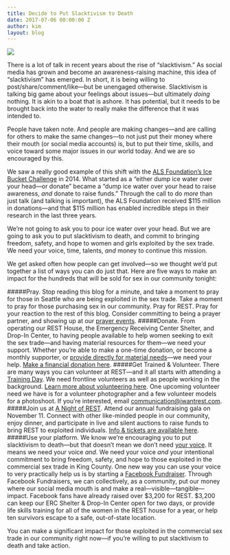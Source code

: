 ```yaml
---
title: Decide to Put Slacktivism to Death
date: 2017-07-06 00:00:00 Z
author: kim
layout: blog
---
```


![](http://iwantrest.com/uploads/Decide-to-put-slacktivism-to-death.jpg)

There is a lot of talk in recent years about the rise of “slacktivism.” As social media has grown and become an awareness-raising machine, this idea of “slacktivism” has emerged. In short, it is being willing to post/share/comment/like—but be unengaged otherwise. Slacktivism is talking big game about your feelings about issues—but ultimately <i>doing</i> nothing. It is akin to a boat that is ashore. It has potential, but it needs to be brought back into the water to really make the difference that it was intended to.

People have taken note. And people are making changes—and are calling for others to make the same changes—to not just put their money where their mouth (or social media accounts) is, but to put their time, skills, and voice toward some major issues in our world today. And we are so encouraged by this.

We saw a really good example of this shift with the [ALS Foundation’s Ice Bucket Challenge](http://www.alsa.org/fight-als/ice-bucket-challenge.html?referrer=https://www.iwantrest.com/) in 2014. What started as a “either dump ice water over your head—or donate” became a “dump ice water over your head to raise awareness, <i>and</i> donate to raise funds.” Through the call to do <i>more</i> than just talk (and talking is important), the ALS Foundation received $115 million in donations—and that $115 million has enabled incredible steps in their research in the last three years.

We’re not going to ask you to pour ice water over your head. But we are going to ask you to put slacktivism to death, and commit to bringing freedom, safety, and hope to women and girls exploited by the sex trade. We need your voice, time, talents, <i>and</i> money to continue this mission.


We get asked often how people can get involved—so we thought we’d put together a list of ways you can do just that. Here are five ways to make an impact for the hundreds that will be sold for sex in our community tonight:

#####Pray.
Stop reading this blog for a minute, and take a moment to pray for those in Seattle who are being exploited in the sex trade. Take a moment to pray for those purchasing sex in our community. Pray for REST. Pray for your reaction to the rest of this blog. Consider committing to being a prayer partner, and showing up at our [prayer events](https://iwantrest.com/events).
#####Donate.
From operating our REST House, the Emergency Receiving Center Shelter, and Drop-In Center, to having people available to help women seeking to exit the sex trade—and having material resources for them—we need your support. Whether you’re able to make a one-time donation, or become a monthly supporter, or [provide directly for material needs](https://iwantrest.com/needs)—we need your help. [Make a financial donation here](https://iwantrest.com/donate).
#####Get Trained & Volunteer.
There are many ways you can volunteer at REST—and it all starts with attending a [Training Day](https://iwantrest.com/events). We need frontline volunteers as well as people working in the background. [Learn more about volunteering here](https://iwantrest.com/volunteer). One upcoming volunteer need we have is for a volunteer photographer and a few volunteer models for a photoshoot. If you’re interested, email [communication@iwantrest.com](mailto:communication@iwantrest.com).
#####Join us at [A Night of REST](https://iwantrest.com/event/a-night-of-rest-2).
Attend our annual fundraising gala on November 11. Connect with other like-minded people in our community, enjoy dinner, and participate in live and silent auctions to raise funds to bring REST to exploited individuals. [Info & tickets are available here](https://iwantrest.com/event/a-night-of-rest-2).
#####Use your platform.
We know we’re encouraging you to put slacktivism to death—but that doesn’t mean we don’t need [your voice](https://iwantrest.com/blog/3-essential-components-to-winning-the-war-on-human-trafficking-1). It means we need your voice <i>and</i>. We need your voice <i>and</i> your intentional commitment to bring freedom, safety, and hope to those exploited in the commercial sex trade in King County. One new way you can use your voice to very practically help us is by starting a [Facebook Fundraiser](https://www.facebook.com/fundraisers/). Through Facebook Fundraisers, we can collectively, as a community, put our money where our social media mouth is and make a real—visible—tangible—impact. Facebook fans have already raised over $3,200 for REST. $3,200 can keep our ERC Shelter & Drop-In Center open for two days, or provide life skills training for all of the women in the REST house for a year, or help ten survivors escape to a safe, out-of-state location.

You can make a significant impact for those exploited in the commercial sex trade in our community right now—if you’re willing to put slacktivism to death and take action.